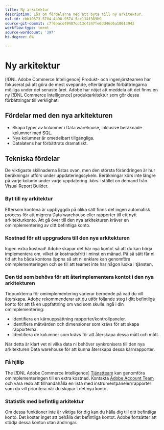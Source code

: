 ```yaml
---
title: Ny arkitektur
description: Läs om fördelarna med att byta till ny arkitektur.
exl-id: cbb10673-5704-4a90-9574-5ac114f389b9
source-git-commit: c7f6bacd49487cd13c4347fe6dd46d6a10613942
workflow-type: tm+mt
source-wordcount: '397'
ht-degree: 0%

---
```


# Ny arkitektur

[!DNL Adobe Commerce Intelligence] Produkt- och ingenjörsteamen har fokuserat på att göra de mest svepande, efterlängtade förbättringarna möjliga under det senaste året. Adobe har nöjet att meddela att det finns en ny [!DNL Commerce Intelligence] produktarkitektur som gör dessa förbättringar till verklighet.

## Fördelar med den nya arkitekturen

* Skapa typer av kolumner i Data warehouse, inklusive beräknade kolumner med SQL.
* Nya kolumner är omedelbart tillgängliga.
* Datalatens har förbättrats dramatiskt.

## Tekniska fördelar

De viktigaste skillnaderna listas ovan, men den största förändringen är hur beräkningar utförs under uppdateringscykeln. Beräkningar körs inte längre på varje kolumn under varje uppdatering. körs i stället on demand från Visual Report Builder.

### Byt till ny arkitektur

Eftersom kontona är uppbyggda på olika sätt finns det ingen automatisk process för att migrera Data warehouse eller rapporter till ett nytt arkitekturkonto. Att gå över till den nya arkitekturen kräver en omimplementering av ditt befintliga konto.

### Kostnad för att uppgradera till den nya arkitekturen

Ingen extra kostnad! Adobe skapar det här nya kontot så att du kan börja implementera om, vilket är kostnadsfritt i minst en månad. På så sätt får ni tid att ha båda kontona öppna så att ni enklare kan genomföra omimplementeringen och se till att teamet inte har någon lucka i tjänsten.

### Den tid som behövs för att återimplementera kontot i den nya arkitekturen

Tidpunkterna för omimplementering varierar beroende på vad du vill återskapa. Adobe rekommenderar att du utför följande steg i ditt befintliga konto för att få en uppfattning om vad som skulle ingå i din omimplementering:

* Identifiera en kärnuppsättning rapporter/kontrollpaneler.
* Identifiera mätvärden och dimensioner som krävs för att skapa rapporterna.
* Identifiera de kolumner som krävs för att återskapa dessa mått och mått.

När detta är klart vet ni vilka data ni behöver synkronisera till den nya arkitekturen Data warehouse för att kunna återskapa dessa kärnrapporter.

### Få hjälp

The [!DNL Adobe Commerce Intelligence] [Tjänstteam](https://experienceleague.adobe.com/docs/commerce-knowledge-base/kb/troubleshooting/miscellaneous/mbi-service-policies.html) kan genomföra omimplementeringen till en extra kostnad. Kontakta [Adobe Account Team](../../guide-overview.md#Submitting-a-Support-Ticket) och vara redo att tillhandahålla en lista med instrumentpaneler/rapporter som du vill prioritera när du skapar i det nya kontot

### Statistik med befintlig arkitektur

Om dessa funktioner inte är viktiga för dig kan du hålla dig till ditt befintliga konto. Det kostar inget att behålla det befintliga kontot. Adobe fortsätter att stödja dessa konton utan ändringar.
